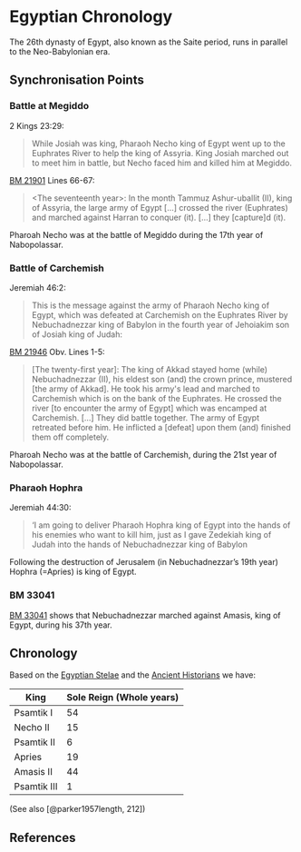 # Egyptian Chronology

The 26th dynasty of Egypt, also known as the Saite period, runs in parallel to the Neo-Babylonian era.

## Synchronisation Points

### Battle at Megiddo

2 Kings 23:29:

> While Josiah was king, Pharaoh Necho king of Egypt went up to the Euphrates River to help the king of Assyria. 
> King Josiah marched out to meet him in battle, but Necho faced him and killed him at Megiddo.

[BM 21901](../chronicles/bm21901.md) Lines 66-67:

> \<The seventeenth year\>: In the month Tammuz Ashur-uballit (II), king of Assyria, the large army of Egypt [...]
> crossed the river (Euphrates) and marched against Harran to conquer (it). [...] they [capture]d (it).

Pharoah Necho was at the battle of Megiddo during the 17th year of Nabopolassar.

### Battle of Carchemish

Jeremiah 46:2:

> This is the message against the army of Pharaoh Necho king of Egypt, which was defeated at Carchemish on the 
> Euphrates River by Nebuchadnezzar king of Babylon in the fourth year of Jehoiakim son of Josiah king of Judah:

[BM 21946](../chronicles/bm21946.md) Obv. Lines 1-5:

> [The twenty-first year]: The king of Akkad stayed home (while) Nebuchadnezzar (II), his eldest son (and) the crown prince,
  mustered [the army of Akkad]. He took his army's lead and marched to Carchemish which is on the bank of the Euphrates.
  He crossed the river [to encounter the army of Egypt] which was encamped at Carchemish.
  [...] They did battle together. The army of Egypt retreated before him.
  He inflicted a [defeat] upon them (and) finished them off completely.

Pharoah Necho was at the battle of Carchemish, during the 21st year of Nabopolassar.

### Pharaoh Hophra

Jeremiah 44:30:

> ‘I am going to deliver Pharaoh Hophra king of Egypt into the hands of his enemies who want to kill him, 
> just as I gave Zedekiah king of Judah into the hands of Nebuchadnezzar king of Babylon

Following the destruction of Jerusalem (in Nebuchadnezzar’s 19th year) Hophra (=Apries) is king of Egypt.

### BM 33041

[BM 33041](bm33041.md) shows that Nebuchadnezzar marched against Amasis, king of Egypt, during his 37th year.

## Chronology 

Based on the [Egyptian Stelae](stelae.md) and the [Ancient Historians](historians.md) we have:

| King        | Sole Reign (Whole years) |
|-------------|--------------------------|
| Psamtik I   | 54                       |
| Necho II    | 15                       |
| Psamtik II  | 6                        |
| Apries      | 19                       |
| Amasis II   | 44                       |
| Psamtik III | 1                        |

(See also [@parker1957length, 212])

## References
